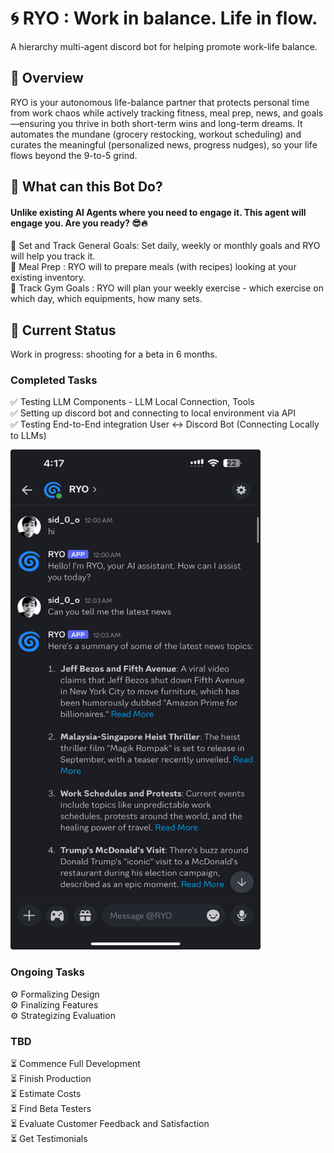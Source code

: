 # 🌀 RYO : Work in balance. Life in flow.

A hierarchy multi-agent discord bot for helping promote work-life balance.

## 🧠 Overview
RYO is your autonomous life-balance partner that protects personal time from work chaos while actively tracking fitness, meal prep, news, and goals—ensuring you thrive in both short-term wins and long-term dreams. It automates the mundane (grocery restocking, workout scheduling) and curates the meaningful (personalized news, progress nudges), so your life flows beyond the 9-to-5 grind.

## 🤖 What can this Bot Do?

#### Unlike existing AI Agents where you need to engage it. This agent will engage you. Are you ready?</font> 😎🔥
🎯 Set and Track General Goals: Set daily, weekly or monthly goals and RYO will help you track it. <br>
🥗 Meal Prep : RYO will to prepare meals (with recipes) looking at your existing inventory. <br>
💪 Track Gym Goals : RYO will plan your weekly exercise - which exercise on which day, which equipments, how many sets. <br>


## 🚀 Current Status
Work in progress: shooting for a beta in 6 months.

### Completed Tasks
✅ Testing LLM Components - LLM Local Connection, Tools <br>
✅ Setting up discord bot and connecting to local environment via API <br>
✅ Testing End-to-End integration User ↔️ Discord Bot (Connecting Locally to LLMs) <br>


<img src="images/Discord_UI.jpeg" width="400" height="800" alt="Image description">

### Ongoing Tasks
⚙️ Formalizing Design <br>
⚙️ Finalizing Features <br>
⚙️ Strategizing Evaluation <br>

### TBD
⏳ Commence Full Development <br>
⏳ Finish Production <br>
⏳ Estimate Costs <br>
⏳ Find Beta Testers <br>
⏳ Evaluate Customer Feedback and Satisfaction <br>
⏳ Get Testimonials <br>

